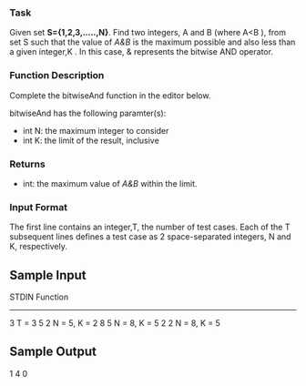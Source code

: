 ### Task
Given set **S={1,2,3,.....,N}**. Find two integers, A and B (where A<B ), from set S such that the value of *A&B* is the maximum possible and also less than a given integer,K . In this case, & represents the bitwise AND operator.

### Function Description
Complete the bitwiseAnd function in the editor below.

bitwiseAnd has the following paramter(s):
- int N: the maximum integer to consider
- int K: the limit of the result, inclusive

### Returns
- int: the maximum value of  *A&B*  within the limit.

### Input Format

The first line contains an integer,T, the number of test cases.
Each of the T subsequent lines defines a test case as 2 space-separated integers, N and K, respectively.


## Sample Input

STDIN   Function
-----   --------
3       T = 3
5 2     N = 5, K = 2
8 5     N = 8, K = 5
2 2     N = 8, K = 5
## Sample Output

1
4
0
